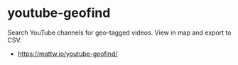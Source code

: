# youtube-geofind
Search YouTube channels for geo-tagged videos. View in map and export to CSV.

* https://mattw.io/youtube-geofind/
